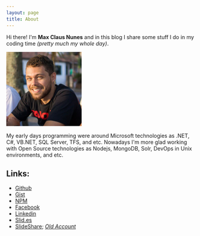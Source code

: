 ```yaml
---
layout: page
title: About
---
```


Hi there! I'm **Max Claus Nunes** and in this blog I share some stuff I do in my coding time *(pretty much my whole day)*.

<img src="/public/me.jpg" style="width: 200px">

My early days programming were around Microsoft technologies as .NET, C#, VB.NET, SQL Server, TFS, and etc. Nowadays I'm more glad working with Open Source technologies as Nodejs, MongoDB, Solr, DevOps in Unix environments, and etc.

## Links:

* [Github](https://github.com/maxcnunes)
* [Gist](https://gist.github.com/maxcnunes)
* [NPM](https://www.npmjs.org/~maxcnunes)
* [Facebook](http://www.facebook.com/maxcnunes)
* [Linkedin](htts://br.linkedin.com/in/maxcnunes)
* [Slid.es](https://slid.es/maxnunes)
* [SlideShare](http://www.slideshare.net/maxcnunes1/presentations); *[Old Account](http://www.slideshare.net/maxcnunes/presentations)*
